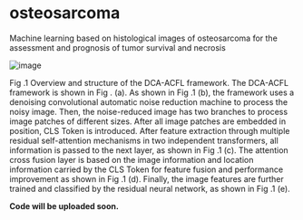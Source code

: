 # osteosarcoma
Machine learning based on histological images of osteosarcoma for the assessment and prognosis of tumor survival and necrosis

![image](https://user-images.githubusercontent.com/46208253/156132355-26a984ec-32cc-43f4-b111-7b12b8f1aac3.png)

Fig .1 Overview and structure of the DCA-ACFL framework. The DCA-ACFL framework is shown in Fig . (a). As shown in Fig .1 (b), the framework uses a denoising convolutional automatic noise reduction machine to process the noisy image. Then, the noise-reduced image has two branches to process image patches of different sizes. After all image patches are embedded in position, CLS Token is introduced. After feature extraction through multiple residual self-attention mechanisms in two independent transformers, all information is passed to the next layer, as shown in Fig .1 (c). The attention cross fusion layer is based on the image information and location information carried by the CLS Token for feature fusion and performance improvement as shown in Fig .1 (d). Finally, the image features are further trained and classified by the residual neural network, as shown in Fig .1 (e).

****Code will be uploaded soon.****
